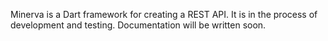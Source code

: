 Minerva is a Dart framework for creating a REST API. It is in the process of development and testing. Documentation will be written soon.